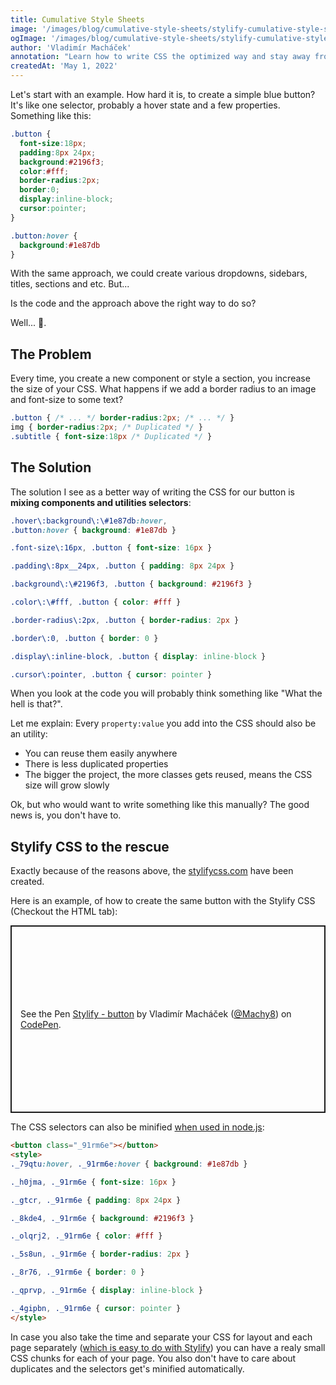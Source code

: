 ```yaml
---
title: Cumulative Style Sheets
image: '/images/blog/cumulative-style-sheets/stylify-cumulative-style-sheets.jpg'
ogImage: '/images/blog/cumulative-style-sheets/stylify-cumulative-style-sheets-og-image.jpg'
author: 'Vladimír Macháček'
annotation: "Learn how to write CSS the optimized way and stay away from expensive refactoring."
createdAt: 'May 1, 2022'
---
```


Let's start with an example. How hard it is, to create a simple blue button? It's like one selector, probably a hover state and a few properties. Something like this:

```css
.button {
  font-size:18px;
  padding:8px 24px;
  background:#2196f3;
  color:#fff;
  border-radius:2px;
  border:0;
  display:inline-block;
  cursor:pointer;
}

.button:hover {
  background:#1e87db
}
```
With the same approach, we could create various dropdowns, sidebars, titles, sections and etc. But...

Is the code and the approach above the right way to do so?

Well... 🤷.

## The Problem
Every time, you create a new component or style a section, you increase the size of your CSS. What happens if we add a border radius to an image and font-size to some text?

```css
.button { /* ... */ border-radius:2px; /* ... */ }
img { border-radius:2px; /* Duplicated */ }
.subtitle { font-size:18px /* Duplicated */ }
```

## The Solution
The solution I see as a better way of writing the CSS for our button is **mixing components and utilities selectors**:

```css
.hover\:background\:\#1e87db:hover,
.button:hover { background: #1e87db }

.font-size\:16px, .button { font-size: 16px }

.padding\:8px__24px, .button { padding: 8px 24px }

.background\:\#2196f3, .button { background: #2196f3 }

.color\:\#fff, .button { color: #fff }

.border-radius\:2px, .button { border-radius: 2px }

.border\:0, .button { border: 0 }

.display\:inline-block, .button { display: inline-block }

.cursor\:pointer, .button { cursor: pointer }
```

When you look at the code you will probably think something like "What the hell is that?".

Let me explain: Every `property:value` you add into the CSS should also be an utility:
- You can reuse them easily anywhere
- There is less duplicated properties
- The bigger the project, the more classes gets reused, means the CSS size will grow slowly

Ok, but who would want to write something like this manually? The good news is, you don't have to.

## Stylify CSS to the rescue
Exactly because of the reasons above, the [stylifycss.com](https://stylifycss.com) have been created.

Here is an example, of how to create the same button with the Stylify CSS (Checkout the HTML tab):

<p class="codepen" data-height="300" data-default-tab="html,result" data-slug-hash="KKQKReX" data-user="Machy8" style="height: 300px; box-sizing: border-box; display: flex; align-items: center; justify-content: center; border: 2px solid; margin: 1em 0; padding: 1em;">
  <span>See the Pen <a href="https://codepen.io/Machy8/pen/KKQKReX">
  Stylify - button</a> by Vladimír Macháček (<a href="https://codepen.io/Machy8">@Machy8</a>)
  on <a href="https://codepen.io">CodePen</a>.</span>
</p>
<script async defer src="https://cpwebassets.codepen.io/assets/embed/ei.js"></script>


The CSS selectors can also be minified [when used in node.js](https://stylifycss.com/docs/stylify/compiler#usage):

```html
<button class="_91rm6e"></button>
<style>
._79qtu:hover, ._91rm6e:hover { background: #1e87db }

._h0jma, ._91rm6e { font-size: 16px }

._gtcr, ._91rm6e { padding: 8px 24px }

._8kde4, ._91rm6e { background: #2196f3 }

._olqrj2, ._91rm6e { color: #fff }

._5s8un, ._91rm6e { border-radius: 2px }

._8r76, ._91rm6e { border: 0 }

._qprvp, ._91rm6e { display: inline-block }

._4gipbn, ._91rm6e { cursor: pointer }
</style>
```

In case you also take the time and separate your CSS for layout and each page separately ([which is easy to do with Stylify](https://stylifycss.com/docs/bundler#installation)) you can have a realy small CSS chunks for each of your page.
You also don't have to care about duplicates and the selectors get's minified automatically.
